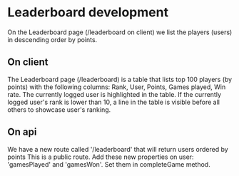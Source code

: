 # Leaderboard development
On the Leaderboard page (/leaderboard on client) we list the players (users) in descending order by points.

## On client
The Leaderboard page (/leaderboard) is a table that lists top 100 players (by points) with the following columns: Rank, User, Points, Games played, Win rate.
The currently logged user is highlighted in the table.
If the currently logged user's rank is lower than 10, a line in the table is visible before all others to showcase user's ranking.


## On api
We have a new route called '/leaderboard' that will return users ordered by points
This is a public route.
Add these new properties on user: 'gamesPlayed' and 'gamesWon'. Set them in completeGame method.